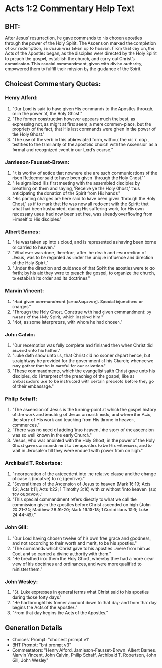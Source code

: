 # Acts 1:2 Commentary Help Text

## BHT:
After Jesus' resurrection, he gave commands to his chosen apostles through the power of the Holy Spirit. The Ascension marked the completion of our redemption, as Jesus was taken up to heaven. From that day on, the Acts of the Apostles began, as the disciples were directed by the Holy Spirit to preach the gospel, establish the church, and carry out Christ's commission. This special commandment, given with divine authority, empowered them to fulfill their mission by the guidance of the Spirit.

## Choicest Commentary Quotes:
### Henry Alford:
1. "Our Lord is said to have given His commands to the Apostles through, or in the power of, the Holy Ghost." 
2. "The former construction however appears much the best, as expressing not, as might at first seem, a mere common-place, but the propriety of the fact, that His last commands were given in the power of the Holy Ghost." 
3. "The use of the verb in this abbreviated form, without the εἰς τ. οὐρ., testifies to the familiarity of the apostolic church with the Ascension as a formal and recognized event in our Lord’s course."

### Jamieson-Fausset-Brown:
1. "It is worthy of notice that nowhere else are such communications of the risen Redeemer said to have been given 'through the Holy Ghost.'" 
2. "He signalized His first meeting with the assembled disciples by breathing on them and saying, 'Receive ye the Holy Ghost,' thus anticipating the donation of the Spirit from His hands."
3. "His parting charges are here said to have been given 'through the Holy Ghost,' as if to mark that He was now all redolent with the Spirit; that what had been husbanded, during His suffering work, for His own necessary uses, had now been set free, was already overflowing from Himself to His disciples."

### Albert Barnes:
1. "He was taken up into a cloud, and is represented as having been borne or carried to heaven."
2. "Whatever was done, therefore, after the death and resurrection of Jesus, was to be regarded as under the unique influence and direction of the Holy Spirit."
3. "Under the direction and guidance of that Spirit the apostles were to go forth; by his aid they were to preach the gospel, to organize the church, to establish its order and its doctrines."

### Marvin Vincent:
1. "Had given commandment [εντειλαμενος]. Special injunctions or charges."
2. "Through the Holy Ghost. Construe with had given commandment: by means of the Holy Spirit, which inspired him."
3. "Not, as some interpreters, with whom he had chosen."

### John Calvin:
1. "Our redemption was fully complete and finished then when Christ did ascend unto his Father."
2. "Luke doth show unto us, that Christ did no sooner depart hence, but straightway he provided for the government of his Church; whence we may gather that he is careful for our salvation."
3. "These commandments, which the evangelist saith Christ gave unto his disciples, do I interpret of the preaching of the gospel; like as ambassadors use to be instructed with certain precepts before they go of their embassage."

### Philip Schaff:
1. "The ascension of Jesus is the turning-point at which the gospel history of the work and teaching of Jesus on earth ends, and where the Acts, the story of His work and teaching from His throne in heaven, commences."
2. "There was no need of adding 'into heaven,' the story of the ascension was so well known in the early Church."
3. "Jesus, who was anointed with the Holy Ghost, in the power of the Holy Ghost gave commandment to the apostles to be His witnesses, and to wait in Jerusalem till they were endued with power from on high."

### Archibald T. Robertson:
1. "Incorporation of the antecedent into the relative clause and the change of case η (locative) to ης (genitive)." 
2. "Several times of the Ascension of Jesus to heaven (Mark 16:19; Acts 1:2; Acts 1:11; Acts 1:22; 1 Timothy 3:16) with or without 'into heaven' (εις τον ουρανον)." 
3. "This special commandment refers directly to what we call the commission given the apostles before Christ ascended on high (John 20:21-23; Matthew 28:16-20; Mark 16:15-18; 1 Corinthians 15:6; Luke 24:44-49)."

### John Gill:
1. "Our Lord having chosen twelve of his own free grace and goodness, and not according to their worth and merit, to be his apostles."
2. "The commands which Christ gave to his apostles...were from him as God, and so carried a divine authority with them."
3. "He breathed into them the Holy Ghost, whereby they had a more clear view of his doctrines and ordinances, and were more qualified to minister them."

### John Wesley:
1. "St. Luke expresses in general terms what Christ said to his apostles during those forty days."
2. "He had brought his former account down to that day; and from that day begins the Acts of the Apostles."
3. "From that day begins the Acts of the Apostles."


## Generation Details
- Choicest Prompt: "choicest prompt v1"
- BHT Prompt: "bht prompt v3"
- Commentators: "Henry Alford, Jamieson-Fausset-Brown, Albert Barnes, Marvin Vincent, John Calvin, Philip Schaff, Archibald T. Robertson, John Gill, John Wesley"
